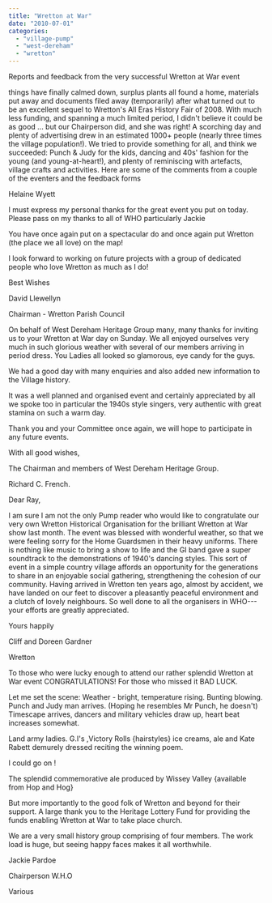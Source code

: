 ```yaml
---
title: "Wretton at War"
date: "2010-07-01"
categories: 
  - "village-pump"
  - "west-dereham"
  - "wretton"
---
```


Reports and feedback from the very successful Wretton at War event

things have finally calmed down, surplus plants all found a home, materials put away and documents filed away (temporarily) after what turned out to be an excellent sequel to Wretton's All Eras History Fair of 2008. With much less funding, and spanning a much limited period, I didn't believe it could be as good ... but our Chairperson did, and she was right! A scorching day and plenty of advertising drew in an estimated 1000+ people (nearly three times the village population!). We tried to provide something for all, and think we succeeded: Punch & Judy for the kids, dancing and 40s' fashion for the young (and young-at-heart!), and plenty of reminiscing with artefacts, village crafts and activities. Here are some of the comments from a couple of the eventers and the feedback forms

Helaine Wyett

I must express my personal thanks for the great event you put on today. Please pass on my thanks to all of WHO particularly Jackie

You have once again put on a spectacular do and once again put Wretton (the place we all love) on the map!

I look forward to working on future projects with a group of dedicated people who love Wretton as much as I do!

Best Wishes

David Llewellyn

Chairman - Wretton Parish Council

On behalf of West Dereham Heritage Group many, many thanks for inviting us to your Wretton at War day on Sunday. We all enjoyed ourselves very much in such glorious weather with several of our members arriving in period dress. You Ladies all looked so glamorous, eye candy for the guys.

We had a good day with many enquiries and also added new information to the Village history.

It was a well planned and organised event and certainly appreciated by all we spoke too in particular the 1940s style singers, very authentic with great stamina on such a warm day.

Thank you and your Committee once again, we will hope to participate in any future events.

With all good wishes,

The Chairman and members of West Dereham Heritage Group.

Richard C. French.

Dear Ray,

I am sure I am not the only Pump reader who would like to congratulate our very own Wretton Historical Organisation for the brilliant Wretton at War show last month. The event was blessed with wonderful weather, so that we were feeling sorry for the Home Guardsmen in their heavy uniforms. There is nothing like music to bring a show to life and the GI band gave a super soundtrack to the demonstrations of 1940's dancing styles. This sort of event in a simple country village affords an opportunity for the generations to share in an enjoyable social gathering, strengthening the cohesion of our community. Having arrived in Wretton ten years ago, almost by accident, we have landed on our feet to discover a pleasantly peaceful environment and a clutch of lovely neighbours. So well done to all the organisers in WHO--- your efforts are greatly appreciated.

Yours happily

Cliff and Doreen Gardner

Wretton

To those who were lucky enough to attend our rather splendid Wretton at War event CONGRATULATIONS! For those who missed it BAD LUCK.

Let me set the scene: Weather - bright, temperature rising. Bunting blowing. Punch and Judy man arrives. (Hoping he resembles Mr Punch, he doesn't) Timescape arrives, dancers and military vehicles draw up, heart beat increases somewhat.

Land army ladies. G.I's ,Victory Rolls {hairstyles} ice creams, ale and Kate Rabett demurely dressed reciting the winning poem.

I could go on !

The splendid commemorative ale produced by Wissey Valley {available from Hop and Hog}

But more importantly to the good folk of Wretton and beyond for their support. A large thank you to the Heritage Lottery Fund for providing the funds enabling Wretton at War to take place church.

We are a very small history group comprising of four members. The work load is huge, but seeing happy faces makes it all worthwhile.

Jackie Pardoe

Chairperson W.H.O

Various
